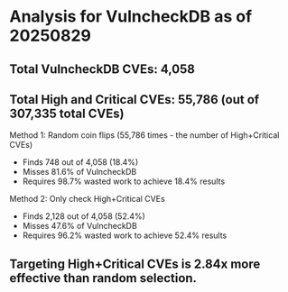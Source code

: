 # Analysis for VulncheckDB as of 20250829

## Total VulncheckDB CVEs: 4,058
## Total High and Critical CVEs: 55,786 (out of 307,335 total CVEs)

Method 1: Random coin flips (55,786 times - the number of High+Critical CVEs)
  - Finds 748 out of 4,058 (18.4%)
  - Misses 81.6% of VulncheckDB
  - Requires 98.7% wasted work to achieve 18.4% results

Method 2: Only check High+Critical CVEs
  - Finds 2,128 out of 4,058 (52.4%)
  - Misses 47.6% of VulncheckDB
  - Requires 96.2% wasted work to achieve 52.4% results

## Targeting High+Critical CVEs is 2.84x more effective than random selection.
